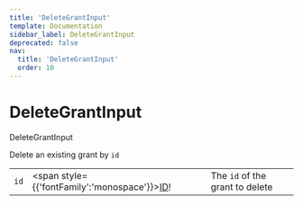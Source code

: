 ```yaml
---
title: 'DeleteGrantInput'
template: Documentation
sidebar_label: DeleteGrantInput
deprecated: false
nav:
  title: 'DeleteGrantInput'
  order: 10
---
```


# DeleteGrantInput

<div style={{'fontFamily':'monospace'}}><span style={{'fontSize':'1.5rem','fontWeight':500}}>DeleteGrantInput</span></div>



Delete an existing grant by `id`

| | | |
| -- | -- | -- |
| `id` | <span style={{'fontFamily':'monospace'}}><a href="/guardrails/docs/reference/graphql/scalar/ID">ID</a>!</span> | The `id` of the grant to delete |